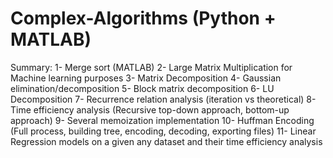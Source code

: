 # Complex-Algorithms (Python + MATLAB)
Summary:
1- Merge sort (MATLAB)
2- Large Matrix Multiplication for Machine learning purposes
3- Matrix Decomposition
4- Gaussian elimination/decomposition
5- Block matrix decomposition
6- LU Decomposition
7- Recurrence relation analysis (iteration vs theoretical)
8- Time efficiency analysis (Recursive top-down approach, bottom-up approach)
9- Several memoization implementation
10- Huffman Encoding (Full process, building tree, encoding, decoding, exporting files)
11- Linear Regression models on a given any dataset and their time efficiency analysis
